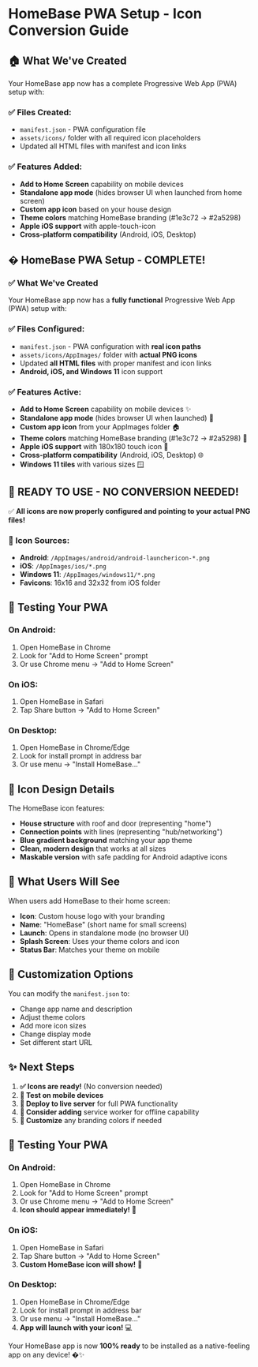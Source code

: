 # HomeBase PWA Setup - Icon Conversion Guide

## 🏠 What We've Created

Your HomeBase app now has a complete Progressive Web App (PWA) setup with:

### ✅ Files Created:
- `manifest.json` - PWA configuration file
- `assets/icons/` folder with all required icon placeholders
- Updated all HTML files with manifest and icon links

### ✅ Features Added:
- **Add to Home Screen** capability on mobile devices
- **Standalone app mode** (hides browser UI when launched from home screen)
- **Custom app icon** based on your house design
- **Theme colors** matching HomeBase branding (#1e3c72 → #2a5298)
- **Apple iOS support** with apple-touch-icon
- **Cross-platform compatibility** (Android, iOS, Desktop)

## � HomeBase PWA Setup - COMPLETE!

### ✅ What We've Created

Your HomeBase app now has a **fully functional** Progressive Web App (PWA) setup with:

### ✅ Files Configured:
- `manifest.json` - PWA configuration with **real icon paths**
- `assets/icons/AppImages/` folder with **actual PNG icons**
- Updated **all HTML files** with proper manifest and icon links
- **Android, iOS, and Windows 11** icon support

### ✅ Features Active:
- **Add to Home Screen** capability on mobile devices ✨
- **Standalone app mode** (hides browser UI when launched) 📱
- **Custom app icon** from your AppImages folder 🏠
- **Theme colors** matching HomeBase branding (#1e3c72 → #2a5298) 🎨
- **Apple iOS support** with 180x180 touch icon 🍎
- **Cross-platform compatibility** (Android, iOS, Desktop) 🌐
- **Windows 11 tiles** with various sizes 🪟

## 🎯 **READY TO USE - NO CONVERSION NEEDED!**

✅ **All icons are now properly configured and pointing to your actual PNG files!**

### 📱 Icon Sources:
- **Android**: `/AppImages/android/android-launchericon-*.png`
- **iOS**: `/AppImages/ios/*.png` 
- **Windows 11**: `/AppImages/windows11/*.png`
- **Favicons**: 16x16 and 32x32 from iOS folder

## 🧪 Testing Your PWA

### On Android:
1. Open HomeBase in Chrome
2. Look for "Add to Home Screen" prompt
3. Or use Chrome menu → "Add to Home Screen"

### On iOS:
1. Open HomeBase in Safari
2. Tap Share button → "Add to Home Screen"

### On Desktop:
1. Open HomeBase in Chrome/Edge
2. Look for install prompt in address bar
3. Or use menu → "Install HomeBase..."

## 🎨 Icon Design Details

The HomeBase icon features:
- **House structure** with roof and door (representing "home")
- **Connection points** with lines (representing "hub/networking")
- **Blue gradient background** matching your app theme
- **Clean, modern design** that works at all sizes
- **Maskable version** with safe padding for Android adaptive icons

## 📱 What Users Will See

When users add HomeBase to their home screen:
- **Icon**: Custom house logo with your branding
- **Name**: "HomeBase" (short name for small screens)
- **Launch**: Opens in standalone mode (no browser UI)
- **Splash Screen**: Uses your theme colors and icon
- **Status Bar**: Matches your theme on mobile

## 🔧 Customization Options

You can modify the `manifest.json` to:
- Change app name and description
- Adjust theme colors
- Add more icon sizes
- Change display mode
- Set different start URL

## ✨ Next Steps

1. **✅ Icons are ready!** (No conversion needed)
2. **🧪 Test on mobile devices** 
3. **🚀 Deploy to live server** for full PWA functionality
4. **📴 Consider adding** service worker for offline capability
5. **🎨 Customize** any branding colors if needed

## 🧪 Testing Your PWA

### On Android:
1. Open HomeBase in Chrome
2. Look for "Add to Home Screen" prompt
3. Or use Chrome menu → "Add to Home Screen"
4. **Icon should appear immediately!** 🎉

### On iOS:
1. Open HomeBase in Safari
2. Tap Share button → "Add to Home Screen"
3. **Custom HomeBase icon will show!** 🍎

### On Desktop:
1. Open HomeBase in Chrome/Edge
2. Look for install prompt in address bar
3. Or use menu → "Install HomeBase..."
4. **App will launch with your icon!** 💻

Your HomeBase app is now **100% ready** to be installed as a native-feeling app on any device! �✨